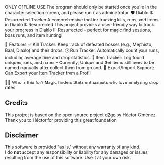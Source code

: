 ONLY OFFLINE USE
The program should only be started once you're in the character selection screen, and please run it as administrator.
🛡️ Diablo II: Resurrected Tracker
A comprehensive tool for tracking kills, runs, and items in Diablo II: Resurrected
This project provides a user-friendly way to track your progress in Diablo II: Resurrected – perfect for magic find sessions, boss runs, and item hunting!

🎯 Features
✅ Kill Tracker: Keep track of defeated bosses (e.g., Mephisto, Baal, Diablo) and their drops.
🕒 Run Tracker: Automatically count your runs, including average time and drop statistics.
💎 Item Tracker: Log found uniques, sets, and runes – Currently, Unique and Set items still need to be named manually after collect them from ground.
💾 Export/Import Support: Can Export your Item Tracker from a Profil

🧙‍♂️ Who is this for?
Magic finders
Stats enthusiasts who love analyzing drop rates

## Credits
This project is based on the open-source project [d2go](https://github.com/hectorgimenez/d2go) by Héctor Giménez
Thank you to Héctor for providing this great foundation.

## Disclaimer
This software is provided "as is," without any warranty of any kind.  
I do **not** accept any responsibility or liability for any damages or issues resulting from the use of this software.
Use it at your own risk.
